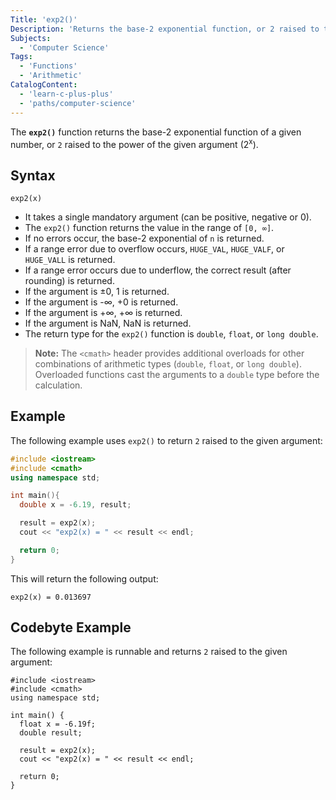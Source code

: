 ```yaml
---
Title: 'exp2()'
Description: 'Returns the base-2 exponential function, or 2 raised to the power of the given argument.'
Subjects:
  - 'Computer Science'
Tags:
  - 'Functions'
  - 'Arithmetic'
CatalogContent:
  - 'learn-c-plus-plus'
  - 'paths/computer-science'
---
```


The **`exp2()`** function returns the base-2 exponential function of a given number, or `2` raised to the power of the given argument (2<sup>x</sup>).

## Syntax

```pseudo
exp2(x)
```

 - It takes a single mandatory argument (can be positive, negative or 0).
 - The `exp2()` function returns the value in the range of `[0, ∞]`.
 - If no errors occur, the base-2 exponential of `n` is returned.
 - If a range error due to overflow occurs, `HUGE_VAL`, `HUGE_VALF`, or `HUGE_VALL` is returned.
 - If a range error occurs due to underflow, the correct result (after rounding) is returned.
 - If the argument is ±0, 1 is returned.
 - If the argument is -∞, +0 is returned.
 - If the argument is +∞, +∞ is returned.
 - If the argument is NaN, NaN is returned.
 - The return type for the `exp2()` function is `double`, `float`, or `long double`.

> **Note:** The `<cmath>` header provides additional overloads for other combinations of arithmetic types (`double`, `float`, or `long double`). Overloaded functions cast the arguments to a `double` type before the calculation.

## Example

The following example uses `exp2()` to return `2` raised to the given argument:

```cpp
#include <iostream>
#include <cmath>
using namespace std;

int main(){
  double x = -6.19, result;

  result = exp2(x);
  cout << "exp2(x) = " << result << endl;

  return 0;
}
```

This will return the following output:

```shell
exp2(x) = 0.013697
```

## Codebyte Example

The following example is runnable and returns `2` raised to the given argument:

```codebyte/cpp
#include <iostream>
#include <cmath>
using namespace std;

int main() {
  float x = -6.19f;
  double result;

  result = exp2(x);
  cout << "exp2(x) = " << result << endl;

  return 0;
}
```